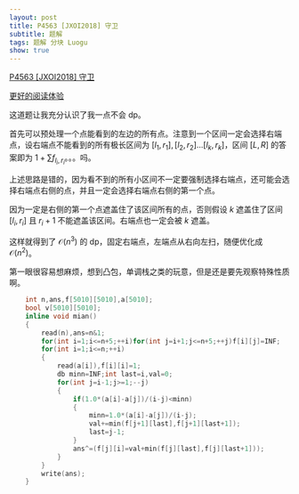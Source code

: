 ```yaml
---
layout: post
title: P4563 [JXOI2018] 守卫
subtitle: 题解
tags: 题解 分块 Luogu
show: true
---
```


[P4563 [JXOI2018] 守卫](https://www.luogu.com.cn/problem/P4563)

[更好的阅读体验](https://www.cnblogs.com/WrongAnswer90-home/p/18036917)

这道题让我充分认识了我一点不会 dp。

首先可以预处理一个点能看到的左边的所有点。注意到一个区间一定会选择右端点，设右端点不能看到的所有极长区间为 $[l_1,r_1],[l_2,r_2]\dots[l_k,r_k]$，区间 $[L,R]$ 的答案即为 $1+\sum f_{l_i,r_i}$。。。吗。

上述思路是错的，因为看不到的所有小区间不一定要强制选择右端点，还可能会选择右端点右侧的点，并且一定会选择右端点右侧的第一个点。

因为一定是右侧的第一个点遮盖住了该区间所有的点，否则假设 $k$ 遮盖住了区间 $[l_i,r_i]$ 且 $r_i+1$ 不能遮盖该区间。右端点也一定会被 $k$ 遮盖。

这样就得到了 $\mathcal O(n^3)$ 的 dp，固定右端点，左端点从右向左扫，随便优化成 $\mathcal O(n^2)$。

第一眼很容易想麻烦，想到凸包，单调栈之类的玩意，但是还是要先观察特殊性质啊。

```cpp
	int n,ans,f[5010][5010],a[5010];
	bool v[5010][5010];
	inline void mian()
	{
		read(n),ans=n&1;
		for(int i=1;i<=n+5;++i)for(int j=i+1;j<=n+5;++j)f[i][j]=INF;
		for(int i=1;i<=n;++i)
		{
			read(a[i]),f[i][i]=1;
			db minn=INF;int last=i,val=0;
			for(int j=i-1;j>=1;--j)
			{
				if(1.0*(a[i]-a[j])/(i-j)<minn)
				{
					minn=1.0*(a[i]-a[j])/(i-j);
					val+=min(f[j+1][last],f[j+1][last+1]);
					last=j-1;
				}
				ans^=(f[j][i]=val+min(f[j][last],f[j][last+1]));
			}
		}
		write(ans);
	}
```